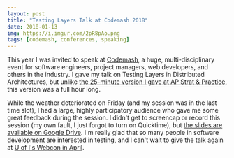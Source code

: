 ```yaml
---
layout: post
title: "Testing Layers Talk at Codemash 2018"
date: 2018-01-13
img: https://i.imgur.com/2pR8pAo.png
tags: [codemash, conferences, speaking]
---
```

This year I was invited to speak at [Codemash](http://www.codemash.org/), a huge, multi-disciplinary event for software engineers, project managers, web developers, and others in the industry. I gave my talk on Testing Layers in Distributed Architectures, but unlike [the 25-minute version I gave at AP Strat & Practice](https://www.karllhughes.com/posts/api-strat-2017-presentation), this version was a full hour long.

While the weather deteriorated on Friday (and my session was in the last time slot), I had a large, highly participatory audience who gave me some great feedback during the session. I didn't get to screencap or record this session (my own fault, I just forgot to turn on Quicktime), but [the slides are available on Google Drive](https://drive.google.com/open?id=1B1Y5Uwi9TcETEsGM2691Sqw41n1J9PDvYRxaUUfirYs). I'm really glad that so many people in software development are interested in testing, and I can't wait to give the talk again at [U of I's Webcon in April](http://webcon.illinois.edu/).
